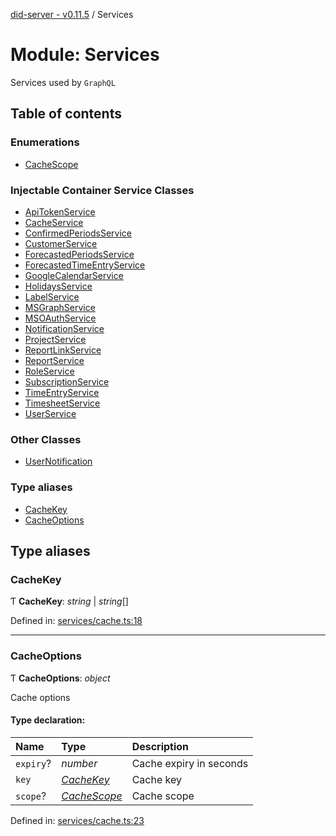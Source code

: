 [did-server - v0.11.5](../README.md) / Services

# Module: Services

Services used by `GraphQL`

## Table of contents

### Enumerations

- [CacheScope](../enums/services.cachescope.md)

### Injectable Container Service Classes

- [ApiTokenService](../classes/services.apitokenservice.md)
- [CacheService](../classes/services.cacheservice.md)
- [ConfirmedPeriodsService](../classes/services.confirmedperiodsservice.md)
- [CustomerService](../classes/services.customerservice.md)
- [ForecastedPeriodsService](../classes/services.forecastedperiodsservice.md)
- [ForecastedTimeEntryService](../classes/services.forecastedtimeentryservice.md)
- [GoogleCalendarService](../classes/services.googlecalendarservice.md)
- [HolidaysService](../classes/services.holidaysservice.md)
- [LabelService](../classes/services.labelservice.md)
- [MSGraphService](../classes/services.msgraphservice.md)
- [MSOAuthService](../classes/services.msoauthservice.md)
- [NotificationService](../classes/services.notificationservice.md)
- [ProjectService](../classes/services.projectservice.md)
- [ReportLinkService](../classes/services.reportlinkservice.md)
- [ReportService](../classes/services.reportservice.md)
- [RoleService](../classes/services.roleservice.md)
- [SubscriptionService](../classes/services.subscriptionservice.md)
- [TimeEntryService](../classes/services.timeentryservice.md)
- [TimesheetService](../classes/services.timesheetservice.md)
- [UserService](../classes/services.userservice.md)

### Other Classes

- [UserNotification](../classes/services.usernotification.md)

### Type aliases

- [CacheKey](services.md#cachekey)
- [CacheOptions](services.md#cacheoptions)

## Type aliases

### CacheKey

Ƭ **CacheKey**: *string* \| *string*[]

Defined in: [services/cache.ts:18](https://github.com/Puzzlepart/did/blob/dev/server/services/cache.ts#L18)

___

### CacheOptions

Ƭ **CacheOptions**: *object*

Cache options

#### Type declaration:

Name | Type | Description |
:------ | :------ | :------ |
`expiry`? | *number* | Cache expiry in seconds   |
`key` | [*CacheKey*](services.md#cachekey) | Cache key   |
`scope`? | [*CacheScope*](../enums/services.cachescope.md) | Cache scope   |

Defined in: [services/cache.ts:23](https://github.com/Puzzlepart/did/blob/dev/server/services/cache.ts#L23)
